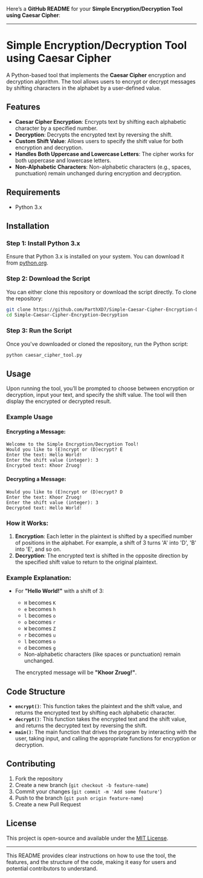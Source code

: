 Here’s a **GitHub README** for your **Simple Encryption/Decryption Tool using Caesar Cipher**:

---

# Simple Encryption/Decryption Tool using Caesar Cipher

A Python-based tool that implements the **Caesar Cipher** encryption and decryption algorithm. The tool allows users to encrypt or decrypt messages by shifting characters in the alphabet by a user-defined value.

## Features

- **Caesar Cipher Encryption**: Encrypts text by shifting each alphabetic character by a specified number.
- **Decryption**: Decrypts the encrypted text by reversing the shift.
- **Custom Shift Value**: Allows users to specify the shift value for both encryption and decryption.
- **Handles Both Uppercase and Lowercase Letters**: The cipher works for both uppercase and lowercase letters.
- **Non-Alphabetic Characters**: Non-alphabetic characters (e.g., spaces, punctuation) remain unchanged during encryption and decryption.

## Requirements

- Python 3.x

## Installation

### Step 1: Install Python 3.x
Ensure that Python 3.x is installed on your system. You can download it from [python.org](https://www.python.org/downloads/).

### Step 2: Download the Script

You can either clone this repository or download the script directly. To clone the repository:

```bash
git clone https://github.com/ParthXD7/Simple-Caesar-Cipher-Encryption-Decryption.git
cd Simple-Caesar-Cipher-Encryption-Decryption
```

### Step 3: Run the Script

Once you've downloaded or cloned the repository, run the Python script:

```bash
python caesar_cipher_tool.py
```

## Usage

Upon running the tool, you’ll be prompted to choose between encryption or decryption, input your text, and specify the shift value. The tool will then display the encrypted or decrypted result.

### Example Usage

#### Encrypting a Message:
```plaintext
Welcome to the Simple Encryption/Decryption Tool!
Would you like to (E)ncrypt or (D)ecrypt? E
Enter the text: Hello World!
Enter the shift value (integer): 3
Encrypted text: Khoor Zruog!
```

#### Decrypting a Message:
```plaintext
Would you like to (E)ncrypt or (D)ecrypt? D
Enter the text: Khoor Zruog!
Enter the shift value (integer): 3
Decrypted text: Hello World!
```

### How it Works:

1. **Encryption**: Each letter in the plaintext is shifted by a specified number of positions in the alphabet. For example, a shift of 3 turns 'A' into 'D', 'B' into 'E', and so on.
2. **Decryption**: The encrypted text is shifted in the opposite direction by the specified shift value to return to the original plaintext.

### Example Explanation:
- For **"Hello World!"** with a shift of 3:
  - `H` becomes `K`
  - `e` becomes `h`
  - `l` becomes `o`
  - `o` becomes `r`
  - `W` becomes `Z`
  - `r` becomes `u`
  - `l` becomes `o`
  - `d` becomes `g`
  - Non-alphabetic characters (like spaces or punctuation) remain unchanged.
  
  The encrypted message will be **"Khoor Zruog!"**.

## Code Structure

- **`encrypt()`**: This function takes the plaintext and the shift value, and returns the encrypted text by shifting each alphabetic character.
- **`decrypt()`**: This function takes the encrypted text and the shift value, and returns the decrypted text by reversing the shift.
- **`main()`**: The main function that drives the program by interacting with the user, taking input, and calling the appropriate functions for encryption or decryption.

## Contributing

1. Fork the repository
2. Create a new branch (`git checkout -b feature-name`)
3. Commit your changes (`git commit -m 'Add some feature'`)
4. Push to the branch (`git push origin feature-name`)
5. Create a new Pull Request

## License

This project is open-source and available under the [MIT License](LICENSE).

---

This README provides clear instructions on how to use the tool, the features, and the structure of the code, making it easy for users and potential contributors to understand.
